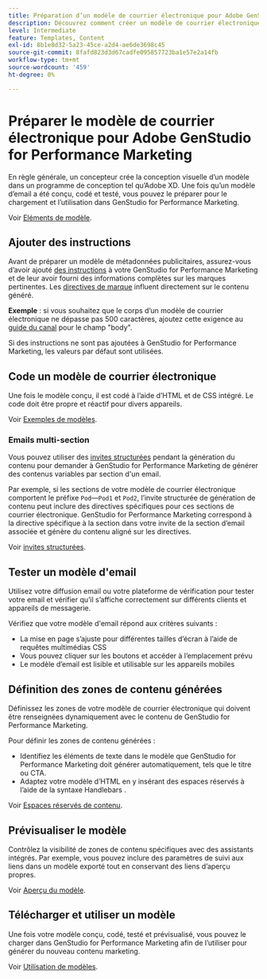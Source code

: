 ```yaml
---
title: Préparation d’un modèle de courrier électronique pour Adobe GenStudio for Performance Marketing
description: Découvrez comment créer un modèle de courrier électronique personnalisé pour Adobe GenStudio for Performance Marketing.
level: Intermediate
feature: Templates, Content
exl-id: 8b1e8d32-5a23-45ce-a2d4-ae6de3698c45
source-git-commit: 8fafd823d3d67cadfe095857723ba1e57e2a14fb
workflow-type: tm+mt
source-wordcount: '459'
ht-degree: 0%

---
```


# Préparer le modèle de courrier électronique pour Adobe GenStudio for Performance Marketing

En règle générale, un concepteur crée la conception visuelle d’un modèle dans un programme de conception tel qu’Adobe XD. Une fois qu’un modèle d’email a été conçu, codé et testé, vous pouvez le préparer pour le chargement et l’utilisation dans GenStudio for Performance Marketing.

Voir [Eléments de modèle](use-templates.md#template-elements).

## Ajouter des instructions

Avant de préparer un modèle de métadonnées publicitaires, assurez-vous d’avoir ajouté [des instructions](/help/user-guide/guidelines/overview.md) à votre GenStudio for Performance Marketing et de leur avoir fourni des informations complètes sur les marques pertinentes. Les [directives de marque](/help/user-guide/guidelines/brands.md) influent directement sur le contenu généré.

**Exemple** : si vous souhaitez que le corps d’un modèle de courrier électronique ne dépasse pas 500 caractères, ajoutez cette exigence au [guide du canal](/help/user-guide/guidelines/brands.md#channel-guidelines) pour le champ &quot;body&quot;.

Si des instructions ne sont pas ajoutées à GenStudio for Performance Marketing, les valeurs par défaut sont utilisées.

## Code un modèle de courrier électronique

Une fois le modèle conçu, il est codé à l’aide d’HTML et de CSS intégré. Le code doit être propre et réactif pour divers appareils.

Voir [Exemples de modèles](/help/user-guide/content/customize-template.md#template-examples).

### Emails multi-section

Vous pouvez utiliser des [invites structurées](/help/user-guide/effective-prompts.md#structured-prompts) pendant la génération du contenu pour demander à GenStudio for Performance Marketing de générer des contenus variables par section d&#39;un email.

Par exemple, si les sections de votre modèle de courrier électronique comportent le préfixe `Pod`—`Pod1` et `Pod2`, l’invite structurée de génération de contenu peut inclure des directives spécifiques pour ces sections de courrier électronique. GenStudio for Performance Marketing correspond à la directive spécifique à la section dans votre invite de la section d’email associée et génère du contenu aligné sur les directives.

Voir [ invites structurées](/help/user-guide/effective-prompts.md#structured-prompts).

## Tester un modèle d&#39;email

Utilisez votre diffusion email ou votre plateforme de vérification pour tester votre email et vérifier qu’il s’affiche correctement sur différents clients et appareils de messagerie.

Vérifiez que votre modèle d&#39;email répond aux critères suivants :

* La mise en page s’ajuste pour différentes tailles d’écran à l’aide de requêtes multimédias CSS
* Vous pouvez cliquer sur les boutons et accéder à l’emplacement prévu
* Le modèle d’email est lisible et utilisable sur les appareils mobiles

## Définition des zones de contenu générées

Définissez les zones de votre modèle de courrier électronique qui doivent être renseignées dynamiquement avec le contenu de GenStudio for Performance Marketing.

Pour définir les zones de contenu générées :

* Identifiez les éléments de texte dans le modèle que GenStudio for Performance Marketing doit générer automatiquement, tels que le titre ou CTA.
* Adaptez votre modèle d’HTML en y insérant des espaces réservés à l’aide de la syntaxe Handlebars .

Voir [Espaces réservés de contenu](/help/user-guide/content/customize-template.md#content-placeholders).

## Prévisualiser le modèle

Contrôlez la visibilité de zones de contenu spécifiques avec des assistants intégrés. Par exemple, vous pouvez inclure des paramètres de suivi aux liens dans un modèle exporté tout en conservant des liens d’aperçu propres.

Voir [Aperçu du modèle](/help/user-guide/content/customize-template.md#template-preview).

## Télécharger et utiliser un modèle

Une fois votre modèle conçu, codé, testé et prévisualisé, vous pouvez le charger dans GenStudio for Performance Marketing afin de l’utiliser pour générer du nouveau contenu marketing.

Voir [Utilisation de modèles](use-templates.md).
